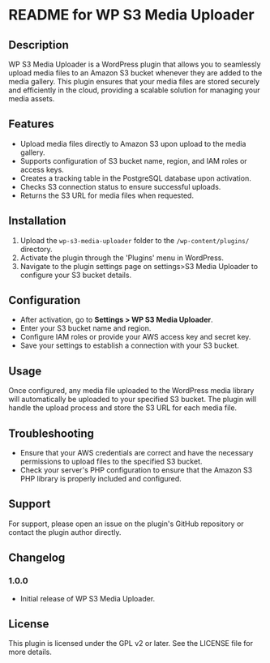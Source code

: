 # README for WP S3 Media Uploader

## Description

WP S3 Media Uploader is a WordPress plugin that allows you to seamlessly upload media files to an Amazon S3 bucket whenever they are added to the media gallery. This plugin ensures that your media files are stored securely and efficiently in the cloud, providing a scalable solution for managing your media assets.

## Features

- Upload media files directly to Amazon S3 upon upload to the media gallery.
- Supports configuration of S3 bucket name, region, and IAM roles or access keys.
- Creates a tracking table in the PostgreSQL database upon activation.
- Checks S3 connection status to ensure successful uploads.
- Returns the S3 URL for media files when requested.

## Installation

1. Upload the `wp-s3-media-uploader` folder to the `/wp-content/plugins/` directory.
2. Activate the plugin through the 'Plugins' menu in WordPress.
3. Navigate to the plugin settings page on settings>S3 Media Uploader to configure your S3 bucket details.

## Configuration

- After activation, go to **Settings > WP S3 Media Uploader**.
- Enter your S3 bucket name and region.
- Configure IAM roles or provide your AWS access key and secret key.
- Save your settings to establish a connection with your S3 bucket.

## Usage

Once configured, any media file uploaded to the WordPress media library will automatically be uploaded to your specified S3 bucket. The plugin will handle the upload process and store the S3 URL for each media file.

## Troubleshooting

- Ensure that your AWS credentials are correct and have the necessary permissions to upload files to the specified S3 bucket.
- Check your server's PHP configuration to ensure that the Amazon S3 PHP library is properly included and configured.

## Support

For support, please open an issue on the plugin's GitHub repository or contact the plugin author directly.

## Changelog

### 1.0.0
- Initial release of WP S3 Media Uploader.

## License

This plugin is licensed under the GPL v2 or later. See the LICENSE file for more details.